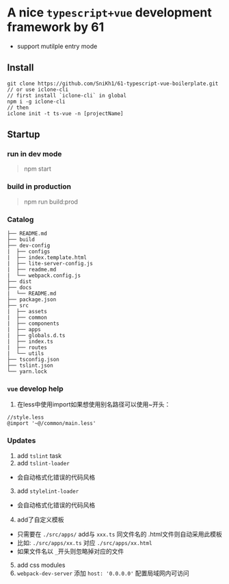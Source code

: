 # A nice `typescript+vue` development framework by 61
  - support  mutilple entry mode
## Install
```
git clone https://github.com/SniKh1/61-typescript-vue-boilerplate.git
// or use iclone-cli
// first install `iclone-cli` in global
npm i -g iclone-cli
// then
iclone init -t ts-vue -n [projectName]
```

## Startup

### run in dev mode

> npm start

### build in production

> npm run build:prod

### Catalog

```
├── README.md
├── build
├── dev-config
|  ├── configs
|  ├── index.template.html
|  ├── lite-server-config.js
|  ├── readme.md
|  └── webpack.config.js
├── dist
├── docs
|  └── README.md
├── package.json
├── src
|  ├── assets
|  ├── common
|  ├── components
|  ├── apps
|  ├── globals.d.ts
|  ├── index.ts
|  ├── routes
|  └── utils
├── tsconfig.json
├── tslint.json
└── yarn.lock
```

### `vue` develop help
1. 在less中使用import如果想使用别名路径可以使用~开头：
```
//style.less
@import '~@/common/main.less'
```
### Updates
1. add `tslint` task
2. add `tslint-loader`
  - 会自动格式化错误的代码风格
3. add `stylelint-loader`
  - 会自动格式化错误的代码风格
4. add了自定义模板
  - 只需要在 `./src/apps/` add与 `xxx.ts` 同文件名的 .html文件则自动采用此模板
  - 比如: `./src/apps/xx.ts` 对应  `./src/apps/xx.html`
  - 如果文件名以 `_`开头则忽略掉对应的文件
5. add css modules
6. `webpack-dev-server` 添加 `host: '0.0.0.0'` 配置局域网内可访问
